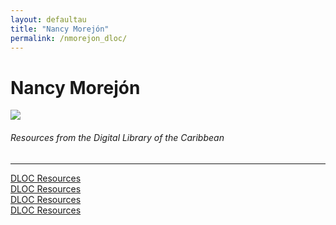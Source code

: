 ```yaml
---
layout: defaultau
title: "Nancy Morejón"
permalink: /nmorejon_dloc/
---
```

<!-- partial:index.partial.html -->
<div class="content">
    <h1>Nancy Morejón</h1>
    <div class="quote">
        <div><img src="https://encrypted-tbn1.gstatic.com/images?q=tbn:ANd9GcSA3mMJNy7IhoBW8pBrZohfDpWDO00ywSfcK864vxKlv2wt7UjF" class="logo"></div>
    </div>
    <body>
    <h6>Resources from the Digital Library of the Caribbean</h6><hr> 
        <a href="https://www.dloc.com/UF00029010/04632/pdf" target="_blank">DLOC Resources</a><br>
        <a href="https://www.dloc.com/UF00029010/04406/pdf" target="_blank">DLOC Resources</a><br>
        <a href="https://www.dloc.com/UF00029010/04082/pdf" target="_blank">DLOC Resources</a><br>
        <a href="https://www.dloc.com/UF00029010/04640/pdf" target="_blank">DLOC Resources</a><br>
    </body> 
          </div>
  <!-- partial -->
<script src='https://cdnjs.cloudflare.com/ajax/libs/jquery/3.1.1/jquery.min.js'></script><script  src="{{ site.baseurl }}/assets/js/authorscript.js"></script>